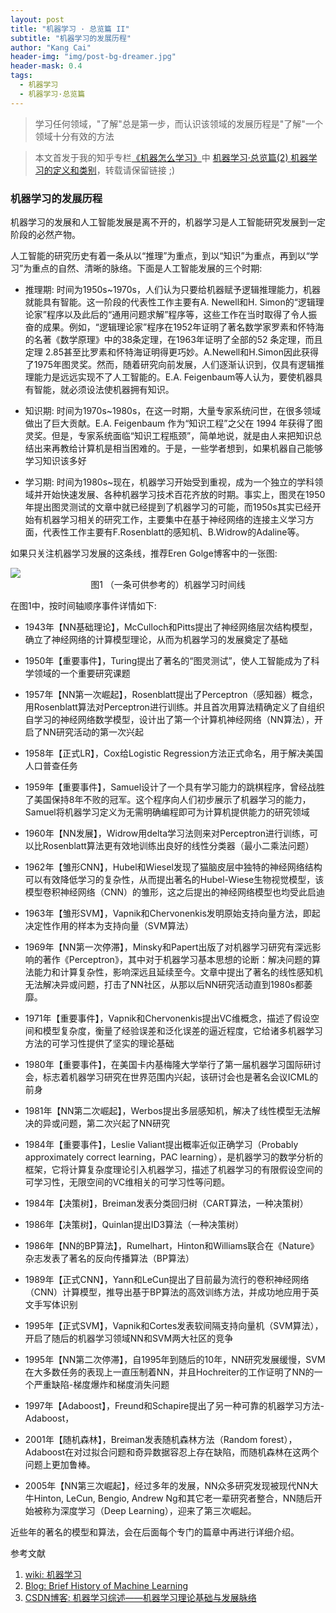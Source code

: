 ```yaml
---
layout: post
title: "机器学习 · 总览篇 II"
subtitle: "机器学习的发展历程"
author: "Kang Cai"
header-img: "img/post-bg-dreamer.jpg"
header-mask: 0.4
tags:
  - 机器学习
  - 机器学习·总览篇
---
```


> 学习任何领域，"了解"总是第一步，而认识该领域的发展历程是"了解"一个领域十分有效的方法

> 本文首发于我的知乎专栏[《机器怎么学习》](https://zhuanlan.zhihu.com/machine-learning-complete)中 [机器学习·总览篇(2) 机器学习的定义和类别](https://zhuanlan.zhihu.com/p/48518974)，转载请保留链接 ;)

### 机器学习的发展历程

机器学习的发展和人工智能发展是离不开的，机器学习是人工智能研究发展到一定阶段的必然产物。

人工智能的研究历史有着一条从以“推理”为重点，到以“知识”为重点，再到以“学习”为重点的自然、清晰的脉络。下面是人工智能发展的三个时期:

* 推理期: 时间为1950s~1970s，人们认为只要给机器赋予逻辑推理能力，机器就能具有智能。这一阶段的代表性工作主要有A. Newell和H. Simon的“逻辑理论家”程序以及此后的“通用问题求解”程序等，这些工作在当时取得了令人振奋的成果。例如，“逻辑理论家”程序在1952年证明了著名数学家罗素和怀特海的名著《数学原理》中的38条定理，在1963年证明了全部的52 条定理，而且定理 2.85甚至比罗素和怀特海证明得更巧妙。A.Newell和H.Simon因此获得了1975年图灵奖。然而，随着研究向前发展，人们逐渐认识到，仅具有逻辑推理能力是远远实现不了人工智能的。E.A. Feigenbaum等人认为，要使机器具有智能，就必须设法使机器拥有知识。

* 知识期: 时间为1970s~1980s，在这一时期，大量专家系统问世，在很多领域做出了巨大贡献。E.A. Feigenbaum 作为“知识工程”之父在 1994 年获得了图灵奖。但是，专家系统面临“知识工程瓶颈”，简单地说，就是由人来把知识总结出来再教给计算机是相当困难的。于是，一些学者想到，如果机器自己能够学习知识该多好

* 学习期: 时间为1980s~现在，机器学习开始受到重视，成为一个独立的学科领域并开始快速发展、各种机器学习技术百花齐放的时期。事实上，图灵在1950年提出图灵测试的文章中就已经提到了机器学习的可能，而1950s其实已经开始有机器学习相关的研究工作，主要集中在基于神经网络的连接主义学习方面，代表性工作主要有F.Rosenblatt的感知机、B.Widrow的Adaline等。

如果只关注机器学习发展的这条线，推荐Eren Golge博客中的一张图:

<img src="https://kangcai.github.io/img/in-post/post-ml/history_of_ml.jpg"/>
<center>图1 （一条可供参考的）机器学习时间线</center>

在图1中，按时间轴顺序事件详情如下:

* 1943年【NN基础理论】，McCulloch和Pitts提出了神经网络层次结构模型，确立了神经网络的计算模型理论，从而为机器学习的发展奠定了基础

* 1950年【重要事件】，Turing提出了著名的“图灵测试”，使人工智能成为了科学领域的一个重要研究课题

* 1957年【NN第一次崛起】，Rosenblatt提出了Perceptron（感知器）概念，用Rosenblatt算法对Perceptron进行训练。并且首次用算法精确定义了自组织自学习的神经网络数学模型，设计出了第一个计算机神经网络（NN算法），开启了NN研究活动的第一次兴起

* 1958年【正式LR】，Cox给Logistic Regression方法正式命名，用于解决美国人口普查任务

* 1959年【重要事件】，Samuel设计了一个具有学习能力的跳棋程序，曾经战胜了美国保持8年不败的冠军。这个程序向人们初步展示了机器学习的能力，Samuel将机器学习定义为无需明确编程即可为计算机提供能力的研究领域

* 1960年【NN发展】，Widrow用delta学习法则来对Perceptron进行训练，可以比Rosenblatt算法更有效地训练出良好的线性分类器（最小二乘法问题）

* 1962年【雏形CNN】，Hubel和Wiesel发现了猫脑皮层中独特的神经网络结构可以有效降低学习的复杂性，从而提出著名的Hubel-Wiese生物视觉模型，该模型卷积神经网络（CNN）的雏形，这之后提出的神经网络模型也均受此启迪

* 1963年【雏形SVM】，Vapnik和Chervonenkis发明原始支持向量方法，即起决定性作用的样本为支持向量（SVM算法）

* 1969年【NN第一次停滞】，Minsky和Papert出版了对机器学习研究有深远影响的著作《Perceptron》，其中对于机器学习基本思想的论断：解决问题的算法能力和计算复杂性，影响深远且延续至今。文章中提出了著名的线性感知机无法解决异或问题，打击了NN社区，从那以后NN研究活动直到1980s都萎靡。

* 1971年【重要事件】，Vapnik和Chervonenkis提出VC维概念，描述了假设空间和模型复杂度，衡量了经验误差和泛化误差的逼近程度，它给诸多机器学习方法的可学习性提供了坚实的理论基础

* 1980年【重要事件】，在美国卡内基梅隆大学举行了第一届机器学习国际研讨会，标志着机器学习研究在世界范围内兴起，该研讨会也是著名会议ICML的前身

* 1981年【NN第二次崛起】，Werbos提出多层感知机，解决了线性模型无法解决的异或问题，第二次兴起了NN研究

* 1984年【重要事件】，Leslie Valiant提出概率近似正确学习（Probably approximately correct learning，PAC learning），是机器学习的数学分析的框架，它将计算复杂度理论引入机器学习，描述了机器学习的有限假设空间的可学习性，无限空间的VC维相关的可学习性等问题。

* 1984年【决策树】，Breiman发表分类回归树（CART算法，一种决策树）

* 1986年【决策树】，Quinlan提出ID3算法（一种决策树）

* 1986年【NN的BP算法】，Rumelhart，Hinton和Williams联合在《Nature》杂志发表了著名的反向传播算法（BP算法）

* 1989年【正式CNN】，Yann和LeCun提出了目前最为流行的卷积神经网络（CNN）计算模型，推导出基于BP算法的高效训练方法，并成功地应用于英文手写体识别

* 1995年【正式SVM】，Vapnik和Cortes发表软间隔支持向量机（SVM算法），开启了随后的机器学习领域NN和SVM两大社区的竞争

* 1995年【NN第二次停滞】，自1995年到随后的10年，NN研究发展缓慢，SVM在大多数任务的表现上一直压制着NN，并且Hochreiter的工作证明了NN的一个严重缺陷-梯度爆炸和梯度消失问题

* 1997年【Adaboost】，Freund和Schapire提出了另一种可靠的机器学习方法-Adaboost，

* 2001年【随机森林】，Breiman发表随机森林方法（Random forest），Adaboost在对过拟合问题和奇异数据容忍上存在缺陷，而随机森林在这两个问题上更加鲁棒。

* 2005年【NN第三次崛起】，经过多年的发展，NN众多研究发现被现代NN大牛Hinton, LeCun, Bengio, Andrew Ng和其它老一辈研究者整合，NN随后开始被称为深度学习（Deep Learning），迎来了第三次崛起。

近些年的著名的模型和算法，会在后面每个专门的篇章中再进行详细介绍。

参考文献

1. [wiki: 机器学习][1]
2. [Blog: Brief History of Machine Learning][2]
3. [CSDN博客: 机器学习综述——机器学习理论基础与发展脉络][3]

[1]: (https://zh.wikipedia.org/wiki/%E6%9C%BA%E5%99%A8%E5%AD%A6%E4%B9%A0)
[2]: (http://www.erogol.com/brief-history-machine-learning/)
[3]: (https://blog.csdn.net/solomon1558/article/details/40798401)